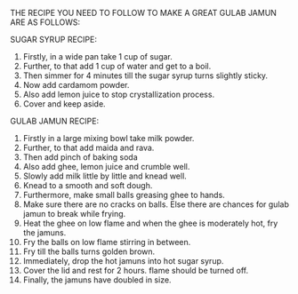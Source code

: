 THE RECIPE YOU NEED TO FOLLOW TO MAKE A GREAT GULAB JAMUN ARE AS FOLLOWS:

SUGAR SYRUP RECIPE:

1. Firstly, in a wide pan take 1 cup of sugar.
2. Further, to that add 1 cup of water and get to a boil.
3. Then simmer for 4 minutes till the sugar syrup turns slightly sticky.
4. Now add cardamom powder.
5. Also add lemon juice to stop crystallization process.
6. Cover and keep aside.

GULAB JAMUN RECIPE:

1. Firstly in a large mixing bowl take milk powder.
2. Further, to that add maida and rava.
3. Then add pinch of baking soda
4. Also add ghee, lemon juice and crumble well.
5. Slowly add milk little by little and knead well.
6. Knead to a smooth and soft dough.
7. Furthermore, make small balls greasing ghee to hands.
8. Make sure there are no cracks on balls. Else there are chances for gulab jamun to break while frying.
9. Heat the ghee on low flame and when the ghee is moderately hot, fry the jamuns.
10. Fry the balls on low flame stirring in between.
11. Fry till the balls turns golden brown.
12. Immediately, drop the hot jamuns into hot sugar syrup.
13. Cover the lid and rest for 2 hours. flame should be turned off.
14. Finally, the jamuns have doubled in size.